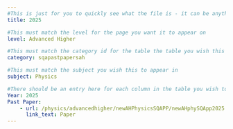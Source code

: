 ```yaml
---
#This is just for you to quickly see what the file is - it can be anything you want
title: 2025

#This must match the level for the page you want it to appear on
level: Advanced Higher

#This must match the category id for the table the table you wish this to appear in
category: sqapastpapersah

#This must match the subject you wish this to appear in
subject: Physics

#There should be an entry here for each column in the table you wish to populate:
Year: 2025
Past Paper:
    - url: /physics/advancedhigher/newAHPhysicsSQAPP/newAHphySQApp2025.pdf
      link_text: Paper
---
```


